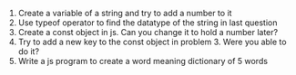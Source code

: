 1. Create a variable of a string and try to add a number to it
2. Use typeof operator to find the datatype of the string in last question
3. Create a const object in js. Can you change it to hold a number later?
4. Try to add a new key to the const object in problem 3. Were you able to do it?
5. Write a js program to create a word meaning dictionary of 5 words
